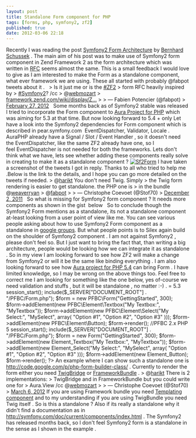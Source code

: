 ```yaml
---
layout: post
title: Standalone Form component for PHP
tags: [forms, php, symfony2, zf2]
published: true
date: 2012-03-06 22:18
---
```

Recently I was reading the post [Symfony2 Form Architecture](http://webmozarts.com/2012/03/06/symfony2-form-architecture/) by [Bernhard Schussek](https://twitter.com/#!/webmozart) . The main aim of his post was to make use of Symfony2 form component in Zend Framework 2 as the form architecture which was written in [RFC](http://framework.zend.com/wiki/display/ZFDEV2/RFC+-+Forms) seems almost the same. This is a small feedback I would love to give as I am interested to make the Form as a standalone component, what ever framework we are using.  These all started with probably @fabpot tweets about it .     > Is it just me or is the [\#ZF2](https://twitter.com/search/%23ZF2) > form RFC heavily inspired by > [\#Symfony2](https://twitter.com/search/%23Symfony2)? /cc > @[webmozart](https://twitter.com/webmozart) > [framework.zend.com/wiki/display/Z…](http://t.co/cRf01a3X "http://framework.zend.com/wiki/display/ZFDEV2/RFC+-+Forms") > > — Fabien Potencier (@fabpot) > [February 27, 2012](https://twitter.com/fabpot/status/174153351372611584)     Some months back as of Symfony2 stable was released I tried to incorporate the Form component to [Aura Project for PHP](https://github.com/auraphp) which was aiming for 5.3 at that time. But now looking forward to 5.4 + only  Let have a look into the Symfony2 dependencies for Form component which is described in pear.symfony.com   EventDispatcher, Validator, Locale .  AuraPHP already have a Signal / Slot / Event Handler , so it doesn't need the EventDispatcher, like the same ZF2 already have one, so I feel EventDispatcher is not needed for both the frameworks. Lets don't think what we have, lets see whether adding these components really solve in creating to make it as a standalone component ?  [![Sf2Form](http://farm8.staticflickr.com/7055/6813319456_3441d6be49.jpg)](http://www.flickr.com/photos/harikt/6813319456/ "Sf2Form by K T Hari, on Flickr")  I have taken a screenshot of the tweets I got in reply. Thanks to all who tried to help me .Below is the link to the details, and I hope you can go more detailed on the tweets if needed.  > @[harikt](https://twitter.com/harikt) You don't need Twig. Simply > the Twig form rendering is easier to get standalone. the PHP one is > in the bundle @[weaverryan](https://twitter.com/weaverryan) > @[fabpot](https://twitter.com/fabpot) > > — Christophe Coevoet (@Stof70) > [December 2, 2011](https://twitter.com/Stof70/status/142643884047089664)     So what is missing for Symfony2 form component ? It needs more components as shown in the gist  below     So to conclude though the Symfony2 Form mentions as a standalone, its not a standalone component at-least looking from a user point of view like me. You can see various people asking about how to use Symfony2 Form component as a standalone in [google groups](https://groups.google.com/forum/?fromgroups#!topic/symfony-users/aAqDJjkl2gQ). But what people points is to Silex again build on the shoulder of Symfony2 component . I am not against Symfony2 , please don't feel so. But I just want to bring the fact that, than writing a big architecture, people would be looking how we can integrate it as standalone .  So in my view I am looking forward to see how ZF2 will make a change from Symfony2 or will it be the same like binding everything . I am also looking forward to see how [Aura project for PHP 5.4](http://auraphp.github.com) can bring Form . I have limited knowledge, so I may be wrong on the above things too. Feel free to correct me  I am looking for something like the one below, yes of-course we need validation and stuffs , but it will be standalone , no matter :-) .      <?php     //PFBC 2.x PHP 5 >= 5.3     session_start();     include($_SERVER["DOCUMENT_ROOT"] . "/PFBC/Form.php");     $form = new PFBC\Form("GettingStarted", 300);     $form->addElement(new PFBC\Element\Textbox("My Textbox:", "MyTextbox"));     $form->addElement(new PFBC\Element\Select("My Select:", "MySelect", array(        "Option #1",        "Option #2",        "Option #3"     )));     $form->addElement(new PFBC\Element\Button);     $form->render();      //PFBC 2.x PHP 5     session_start();     include($_SERVER["DOCUMENT_ROOT"] . "/PFBC/Form.php");     $form = new Form("GettingStarted", 300);     $form->addElement(new Element_Textbox("My Textbox:", "MyTextbox"));     $form->addElement(new Element_Select("My Select:", "MySelect", array(        "Option #1",        "Option #2",        "Option #3"     )));     $form->addElement(new Element_Button);     $form->render();     ?>  An example where I can show such a standalone one is http://code.google.com/p/php-form-builder-class/ . Currently to render the form either you need [TwigBridge](https://github.com/symfony/TwigBridge) or [FrameworkBundle](https://github.com/symfony/FrameworkBundle) .  > @[harikt](https://twitter.com/harikt) There is 2 implementations: > TwigBridge and in FrameworkBundle but you could write one for > Aura.View /cc @[webmozart](https://twitter.com/webmozart) > > — Christophe Coevoet (@Stof70) > [March 6, 2012](https://twitter.com/Stof70/status/177148060881788929)  If you are using Framework bundle you need [Templating component](https://github.com/symfony/FrameworkBundle/blob/master/Templating/Helper/FormHelper.php) and to my understanding if you are using TwigBundle you need Twig itself . So is this a standalone ? Also if its really a standalone why it didn't find a documentation as in http://symfony.com/doc/current/components/index.html . The Symfony2 has released months back, so I don't feel Symfony2 form is a standalone in the sense as I shown in the example .   
